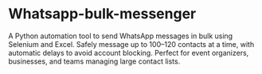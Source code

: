 # Whatsapp-bulk-messenger
A Python automation tool to send WhatsApp messages in bulk using Selenium and Excel. Safely message up to 100–120 contacts at a time, with automatic delays to avoid account blocking. Perfect for event organizers, businesses, and teams managing large contact lists.
